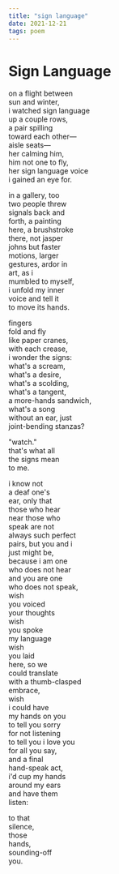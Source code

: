 ```yaml
---
title: "sign language"
date: 2021-12-21
tags: poem
---
```


# Sign Language

on a flight between  
sun and winter,  
i watched sign language  
up a couple rows,  
a pair spilling  
toward each other—  
aisle seats—  
her calming him,  
him not one to fly,  
her sign language voice  
i gained an eye for.  
  
in a gallery, too  
two people threw  
signals back and  
forth, a painting  
here, a brushstroke  
there, not jasper  
johns but faster  
motions, larger  
gestures, ardor in  
art, as i  
mumbled to myself,  
i unfold my inner  
voice and tell it  
to move its hands.  
  
fingers  
fold and fly  
like paper cranes,  
with each crease,  
i wonder the signs:  
what's a scream,  
what's a desire,  
what's a scolding,  
what's a tangent,  
a more-hands sandwich,  
what's a song  
without an ear, just  
joint-bending stanzas?  
  
"watch."  
that's what all  
the signs mean  
to me.  
  
i know not  
a deaf one's  
ear, only that  
those who hear  
near those who  
speak are not  
always such perfect  
pairs, but you and i  
just might be,  
because i am one  
who does not hear  
and you are one  
who does not speak,  
wish  
you voiced   
your thoughts  
wish  
you spoke  
my language  
wish   
you laid  
here, so we  
could translate  
with a thumb-clasped  
embrace,  
wish  
i could have  
my hands on you  
to tell you sorry  
for not listening  
to tell you i love you  
for all you say,  
and a final  
hand-speak act,  
i'd cup my hands  
around my ears  
and have them  
listen:  
  
to that  
silence,  
those  
hands,  
sounding-off  
you.  
